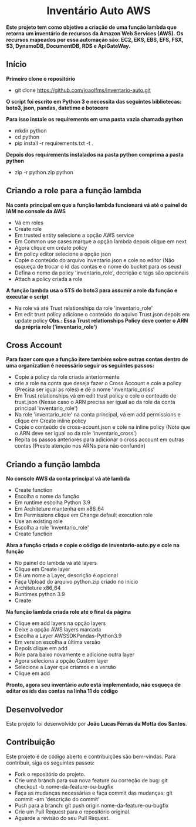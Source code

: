 <h1 align="center"> Inventário Auto AWS </h1>

**Este projeto tem como objetivo a criação de uma função lambda que retorna um inventário de recursos da Amazon Web Services (AWS).**
**Os recursos mapeados por essa automação são: EC2, EKS, EBS, EFS, FSX, S3, DynamoDB, DocumentDB, RDS e ApiGateWay.**

## Início

**Primeiro clone o repositório**

- git clone https://github.com/joaolfms/inventario-auto.git

**O script foi escrito em Python 3 e necessita das seguintes bibliotecas: boto3, json, pandas, datetime e botocore**

**Para isso instale os requirements em uma pasta vazia chamada python**

- mkdir python
- cd python
- pip install -r requirements.txt -t .

**Depois dos requirements instalados na pasta python comprima a pasta python**

- zip -r python.zip python

## Criando a role para a função lambda

**Na conta principal em que a função lambda funcionará vá até o painel do IAM no console da AWS**

- Vá em roles
- Create role
- Em trusted entity selecione a opção AWS service
- Em Common use cases marque a opção lambda depois clique em next
- Agora clique em create policy
- Em policy editor selecione a opção json
- Copie o conteúdo do arquivo inventario.json e cole no editor (Não esqueça de trocar o id das contas e o nome do bucket para os seus)
- Defina o nome da policy 'inventario_role', decrição e tags são opcionais
- Attach a policy criada a role

**A função lambda usa o STS do boto3 para assumir a role da função e executar o script**

- Na role vá até Trust relationships da role 'inventario_role'
- Em edit trust policy adicione o conteúdo do aquivo Trust.json depois em update policy
**Obs.: Essa Trust relationships Policy deve conter o ARN da própria role ('inventario_role')**

## Cross Account

**Para fazer com que a função itere também sobre outras contas dentro de uma organization é necessário seguir os seguintes passos:**

- Copie a policy da role criada anteriormente 
- crie a role na conta que deseja fazer o Cross Account e cole a policy (Precisa ser igual as roles) e dê o nome 'inventario_cross'
- Em Trust relationships vá em edit trust policy e cole o conteúdo de trust.json (Nesse caso o ARN precisa ser igual ao da role da conta principal 'inventario_role')
- Na role 'inventario_role' na conta principal, vá em add permissions e clique em Create inline policy
- Copie o conteúdo de cross-acount.json e cole na inline policy (Note que o ARN deve ser igual ao da role 'inventario_cross')
- Repita os passos anteriores para adicionar o cross account em outras contas (Preste atenção nos ARNs para não confundir)

## Criando a função lambda

**No console AWS da conta principal vá até lambda**

- Create function
- Escolha o nome da função
- Em runtime escolha Python 3.9
- Em Architeture mantenha em x86_64
- Em Permissions clique em Change default execution role
- Use an existing role
- Escolha a role 'inventario_role'
- Create function

**Abra a função criada e copie o código de inventario-auto.py e cole na função**

- No painel do lambda vá até layers
- Clique em Create layer
- Dê um nome a Layer, descrição é opcional
- Faça Upload do arquivo python.zip criado no início
- Architeture x86_64
- Runtimes python 3.9
- Create

**Na função lambda criada role até o final da página**

- Clique em add layers na opção layers
- Deixe a opção AWS layers marcada
- Escolha a Layer AWSSDKPandas-Python3.9
- Em version escolha a última versão
- Depois clique em add
- Role para baixo novamente e adicione outra layer
- Agora seleciona a opção Custom layer
- Selecione a Layer que criamos e a versão
- Clique em add

**Pronto, agora seu inventário auto está implementado, não esqueça de editar os ids das contas na linha 11 do código**


## Desenvolvedor

Este projeto foi desenvolvido por **João Lucas Férras da Motta dos Santos**.

## Contribuição

Este projeto é de código aberto e contribuições são bem-vindas. Para contribuir, siga os seguintes passos:

- Fork o repositório do projeto.
- Crie uma branch para sua nova feature ou correção de bug: git checkout -b nome-da-feature-ou-bugfix
- Faça as mudanças necessárias e faça commit das mudanças: git commit -am 'descrição do commit'
- Push para a branch: git push origin nome-da-feature-ou-bugfix
- Crie um Pull Request para o repositório original.
- Aguarde a revisão do seu Pull Request.
